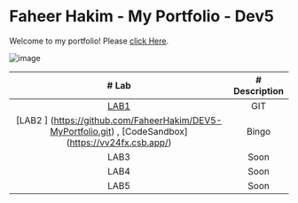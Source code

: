 # Faheer Hakim - My Portfolio - Dev5

Welcome to my portfolio! Please [click Here](https://github.com/FaheerHakim/DEV5-MyPortfolio.git).

![image](https://user-images.githubusercontent.com/102043613/192218464-e05e66ab-075d-45c9-ad73-2725d8330cd9.png)


| # Lab     | # Description |
| :--------:| :------------: |
| [LAB1](https://github.com/ZienabAlr/DEV5-LAB1.git) | GIT   | 
| [LAB2 ] (https://github.com/FaheerHakim/DEV5-MyPortfolio.git) , [CodeSandbox] (https://vv24fx.csb.app/) | Bingo    | 
| LAB3      | Soon     | 
| LAB4      | Soon     | 
| LAB5      | Soon     |
